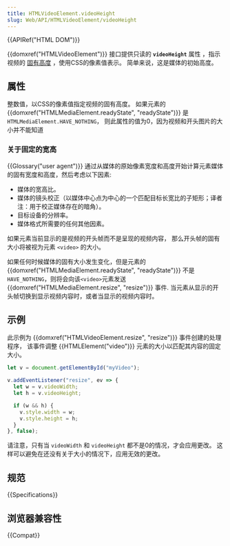 ```yaml
---
title: HTMLVideoElement.videoHeight
slug: Web/API/HTMLVideoElement/videoHeight
---
```

{{APIRef("HTML DOM")}}

{{domxref("HTMLVideoElement")}} 接口提供只读的 **`videoHeight`** 属性 ，指示视频的 [固有高度](#关于固定的宽高) ，使用CSS的像素值表示。
简单来说，这是媒体的初始高度。

## 属性

整数值，以CSS的像素值指定视频的固有高度。
如果元素的 {{domxref("HTMLMediaElement.readyState", "readyState")}} 是 `HTMLMediaElement.HAVE_NOTHING`， 则此属性的值为0，因为视频和开头图片的大小并不能知道

### 关于固定的宽高

{{Glossary("user agent")}} 通过从媒体的原始像素宽度和高度开始计算元素媒体的固有宽度和高度，然后考虑以下因素:

- 媒体的宽高比。
- 媒体的镜头校正（以媒体中心点为中心的一个匹配目标长宽比的子矩形；译者注：用于校正媒体存在的暗角）。
- 目标设备的分辨率。
- 媒体格式所需要的任何其他因素。

如果元素当前显示的是视频的开头帧而不是呈现的视频内容， 那么开头帧的固有大小将被视为元素 `<video>` 的大小。

如果任何时候媒体的固有大小发生变化，但是元素的 {{domxref("HTMLMediaElement.readyState", "readyState")}} 不是 `HAVE_NOTHING`，则将会向该`<video>`元素发送 {{domxref("HTMLMediaElement.resize", "resize")}} 事件.
当元素从显示的开头帧切换到显示视频内容时，或者当显示的视频内容时。

## 示例

此示例为 {{domxref("HTMLVideoElement.resize", "resize")}} 事件创建的处理程序， 该事件调整 {{HTMLElement("video")}} 元素的大小以匹配其内容的固定大小。

```js
let v = document.getElementById("myVideo");

v.addEventListener("resize", ev => {
  let w = v.videoWidth;
  let h = v.videoHeight;

  if (w && h) {
    v.style.width = w;
    v.style.height = h;
  }
}, false);
```

请注意，只有当 `videoWidth` 和 `videoHeight` 都不是0的情况，才会应用更改。
这样可以避免在还没有关于大小的情况下，应用无效的更改。

## 规范

{{Specifications}}

## 浏览器兼容性

{{Compat}}

